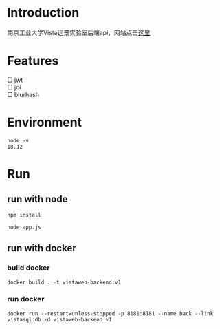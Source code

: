 # Introduction
南京工业大学Vista远景实验室后端api，网站点击[这里](http://www.vistalab.online)

# Features
□ jwt  
□ joi  
□ blurhash  
# Environment
```
node -v
18.12
```
# Run
## run with node
```
npm install
```
```
node app.js
```
## run with docker
### build docker
```
docker build . -t vistaweb-backend:v1
```
### run docker
```
docker run --restart=unless-stopped -p 8181:8181 --name back --link vistasql:db -d vistaweb-backend:v1
```